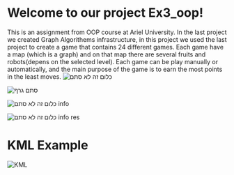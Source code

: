 # Welcome to our project Ex3_oop!
This is an assignment from OOP course at Ariel University. In the last project we created Graph Algorithems infrastructure, 
in this project we used the last project to create a game that contains 24 different games. Each game have a map (which is a graph) and 
on that map there are several fruits and robots(depens on the selected level). Each game can be play manually or automatically, and the
main purpose of the game is to earn the most points in the least moves.
![כלום זה לא סתם](https://user-images.githubusercontent.com/57761478/72982837-a9e0a400-3de8-11ea-9f80-5508b3901927.jpg)

![סתם גרף](https://user-images.githubusercontent.com/57761478/72982761-8158aa00-3de8-11ea-815b-b24fdb04fcdc.jpg)

![כלום זה לא סתם info](https://user-images.githubusercontent.com/57761478/72982858-b533cf80-3de8-11ea-9b69-2f2f4a790eef.jpg)

![כלום זה לא סתם info res](https://user-images.githubusercontent.com/57761478/72982815-9c2b1e80-3de8-11ea-9cbb-2d65a90529cb.jpg)
# KML Example
![KML](https://user-images.githubusercontent.com/57761478/72982872-bf55ce00-3de8-11ea-94c3-0d3515a0842f.jpg)
